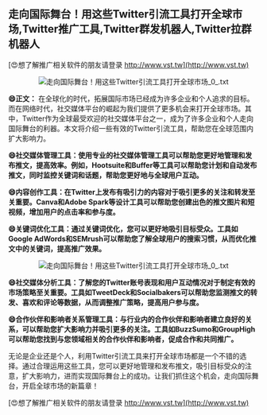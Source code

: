 ## **走向国际舞台！用这些Twitter引流工具打开全球市场,Twitter推广工具,Twitter群发机器人,Twitter拉群机器人**

[😍想了解推广相关软件的朋友请登录 http://www.vst.tw](http://www.vst.tw)

 <center><img src="https://vst.tw/MP4/tuiguang/png/7.png" alt="走向国际舞台！用这些Twitter引流工具打开全球市场_0_.txt"></center>

**😄正文：**
在全球化的时代，拓展国际市场已经成为许多企业和个人追求的目标。而在网络时代，社交媒体平台的崛起为我们提供了更多机会来打开全球市场。其中，Twitter作为全球最受欢迎的社交媒体平台之一，成为了许多企业和个人走向国际舞台的利器。本文将介绍一些有效的Twitter引流工具，帮助您在全球范围内扩大影响力。

**😄社交媒体管理工具：使用专业的社交媒体管理工具可以帮助您更好地管理和发布推文，提高效率。例如，Hootsuite和Buffer等工具可以帮助您计划和自动发布推文，同时监控关键词和话题，帮助您更好地与全球用户互动。**

**😄内容创作工具：在Twitter上发布有吸引力的内容对于吸引更多的关注和转发至关重要。Canva和Adobe Spark等设计工具可以帮助您创建出色的推文图片和短视频，增加用户的点击率和参与度。**

**😄关键词优化工具：通过关键词优化，您可以更好地吸引目标受众。工具如Google AdWords和SEMrush可以帮助您了解全球用户的搜索习惯，从而优化推文中的关键词，提高推广效果。**

 <center><img src="https://vst.tw/MP4/tuiguang/png/4.png" alt="走向国际舞台！用这些Twitter引流工具打开全球市场_0_.txt"></center>

**😄社交媒体分析工具：了解您的Twitter账号表现和用户互动情况对于制定有效的市场策略至关重要。工具如TweetDeck和Socialbakers可以帮助您监测推文的转发、喜欢和评论等数据，从而调整推广策略，提高用户参与度。**

**😄合作伙伴和影响者关系管理工具：与行业内的合作伙伴和影响者建立良好的关系，可以帮助您扩大影响力并吸引更多的关注。工具如BuzzSumo和GroupHigh可以帮助您找到与您领域相关的合作伙伴和影响者，促成合作和共同推广。**

无论是企业还是个人，利用Twitter引流工具来打开全球市场都是一个不错的选择。通过合理运用这些工具，您可以更好地管理和发布推文，吸引目标受众的注意，扩大影响力，进而实现国际舞台上的成功。让我们抓住这个机会，走向国际舞台，开启全球市场的新篇章！

[😍想了解推广相关软件的朋友请登录 http://www.vst.tw](http://www.vst.tw)



